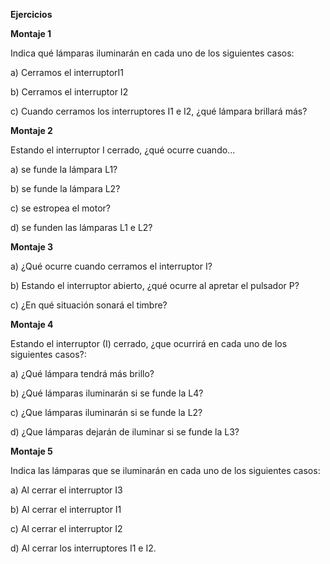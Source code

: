**Ejercicios**

**Montaje 1**

Indica qué lámparas iluminarán en cada uno de los siguientes casos:

a) Cerramos el interruptorI1

b) Cerramos el interruptor I2

c) Cuando cerramos los interruptores I1 e I2, ¿qué lámpara brillará más?

**Montaje 2**

Estando el interruptor I cerrado, ¿qué ocurre cuando...

a) se funde la lámpara L1?

b) se funde la lámpara L2?

c) se estropea el motor?

d) se funden las lámparas L1 e L2?

**Montaje 3**

a) ¿Qué ocurre cuando cerramos el interruptor I?

b) Estando el interruptor abierto, ¿qué ocurre al apretar el pulsador P?

c) ¿En qué situación sonará el timbre?

**Montaje 4**

Estando el interruptor (I) cerrado, ¿que ocurrirá en cada uno de los siguientes casos?:

a) ¿Qué lámpara tendrá más brillo?

b) ¿Qué lámparas iluminarán si se funde la L4?

c) ¿Que lámparas iluminarán si se funde la L2?

d) ¿Que lámparas dejarán de iluminar si se funde la L3?

**Montaje 5**

Indica las lámparas que se iluminarán en cada uno de los siguientes casos:

a) Al cerrar el interruptor I3

b) Al cerrar el interruptor I1

c) Al cerrar el interruptor I2

d) Al cerrar los interruptores I1 e I2.
